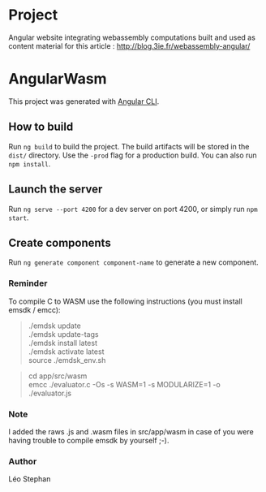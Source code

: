 # Project

Angular website integrating webassembly computations built and used as content material for this article : http://blog.3ie.fr/webassembly-angular/

# AngularWasm

This project was generated with [Angular CLI](https://github.com/angular/angular-cli).

## How to build

Run `ng build` to build the project. The build artifacts will be stored in the `dist/` directory. Use the `-prod` flag for a production build. You can also run `npm install`.


## Launch the server

Run `ng serve --port 4200` for a dev server on port 4200, or simply run `npm start`.


## Create components

Run `ng generate component component-name` to generate a new component.

### Reminder

To compile C to WASM use the following instructions (you must install emsdk / emcc):

> ./emdsk update<br>
 ./emdsk update-tags<br>
 ./emdsk install latest<br>
 ./emdsk activate latest<br>
 source ./emdsk_env.sh

> cd app/src/wasm<br>
 emcc ./evaluator.c -Os -s WASM=1 -s MODULARIZE=1 -o ./evaluator.js

### Note

I added the raws .js and .wasm files in src/app/wasm in case of you were having trouble to compile emsdk by yourself ;-).

### Author

Léo Stephan
